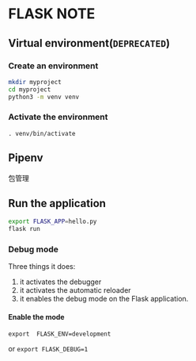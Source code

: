 # FLASK NOTE

## Virtual environment(`DEPRECATED`)

### Create an environment

```bash
mkdir myproject
cd myproject
python3 -m venv venv
```
### Activate the environment

` . venv/bin/activate `

## Pipenv
包管理

## Run the application

```bash
export FLASK_APP=hello.py
flask run
```

### Debug mode

Three things it does:

1. it activates the debugger
2. it activates the automatic reloader
3. it enables the debug mode on the Flask application.

#### Enable the mode

` export  FLASK_ENV=development `

or `export FLASK_DEBUG=1 `

